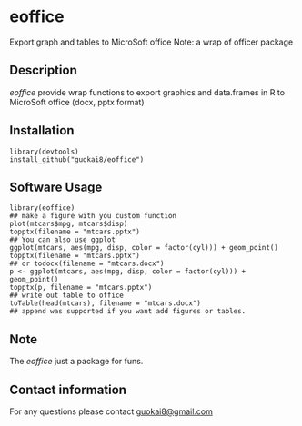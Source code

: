 # eoffice
Export graph and tables to MicroSoft office
Note: a wrap of officer package
## Description
_eoffice_ provide wrap functions to export graphics and data.frames in R to MicroSoft office (docx, pptx format)

## Installation
```
library(devtools)
install_github("guokai8/eoffice")
``` 

## Software Usage

```
library(eoffice)
## make a figure with you custom function
plot(mtcars$mpg, mtcars$disp)
topptx(filename = "mtcars.pptx")
## You can also use ggplot 
ggplot(mtcars, aes(mpg, disp, color = factor(cyl))) + geom_point()
topptx(filename = "mtcars.pptx")
## or todocx(filename = "mtcars.docx")
p <- ggplot(mtcars, aes(mpg, disp, color = factor(cyl))) + geom_point()
topptx(p, filename = "mtcars.pptx")
## write out table to office
toTable(head(mtcars), filename = "mtcars.docx")
## append was supported if you want add figures or tables.
```
## Note
The _eoffice_ just a package for funs. 

## Contact information

For any questions please contact guokai8@gmail.com
